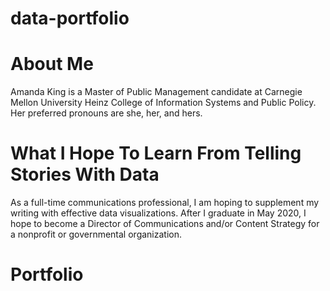 # data-portfolio
# About Me

Amanda King is a Master of Public Management candidate at Carnegie Mellon University Heinz College of Information Systems and Public Policy. Her preferred pronouns are she, her, and hers.

# What I Hope To Learn From Telling Stories With Data

As a full-time communications professional, I am hoping to supplement my writing with effective data visualizations. After I graduate in May 2020, I hope to become a Director of Communications and/or Content Strategy for a nonprofit or governmental organization.

# Portfolio
